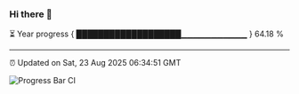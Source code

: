 ### Hi there 👋

⏳ Year progress { ███████████████████▁▁▁▁▁▁▁▁▁▁▁ } 64.18 %

---

⏰ Updated on Sat, 23 Aug 2025 06:34:51 GMT

![Progress Bar CI](https://github.com/DhruviPatel157/GitHub-Actions-Demo/workflows/Progress%20Bar%20CI/badge.svg)
